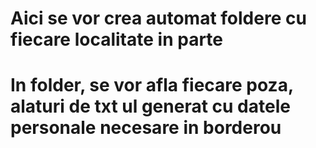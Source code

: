 # Aici se vor crea automat foldere cu fiecare localitate in parte

# In folder, se vor afla fiecare poza, alaturi de txt ul generat cu datele personale necesare in borderou